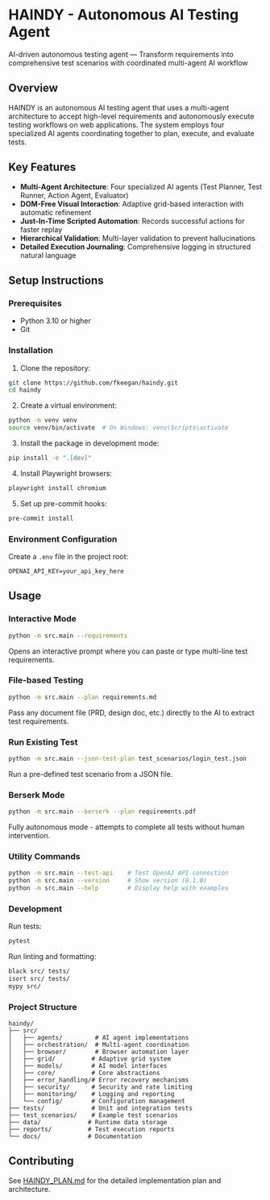 # HAINDY - Autonomous AI Testing Agent

AI-driven autonomous testing agent — Transform requirements into comprehensive test scenarios with coordinated multi-agent AI workflow

## Overview

HAINDY is an autonomous AI testing agent that uses a multi-agent architecture to accept high-level requirements and autonomously execute testing workflows on web applications. The system employs four specialized AI agents coordinating together to plan, execute, and evaluate tests.

## Key Features

- **Multi-Agent Architecture**: Four specialized AI agents (Test Planner, Test Runner, Action Agent, Evaluator)
- **DOM-Free Visual Interaction**: Adaptive grid-based interaction with automatic refinement
- **Just-In-Time Scripted Automation**: Records successful actions for faster replay
- **Hierarchical Validation**: Multi-layer validation to prevent hallucinations
- **Detailed Execution Journaling**: Comprehensive logging in structured natural language

## Setup Instructions

### Prerequisites

- Python 3.10 or higher
- Git

### Installation

1. Clone the repository:
```bash
git clone https://github.com/fkeegan/haindy.git
cd haindy
```

2. Create a virtual environment:
```bash
python -m venv venv
source venv/bin/activate  # On Windows: venv\Scripts\activate
```

3. Install the package in development mode:
```bash
pip install -e ".[dev]"
```

4. Install Playwright browsers:
```bash
playwright install chromium
```

5. Set up pre-commit hooks:
```bash
pre-commit install
```

### Environment Configuration

Create a `.env` file in the project root:
```env
OPENAI_API_KEY=your_api_key_here
```

## Usage

### Interactive Mode
```bash
python -m src.main --requirements
```
Opens an interactive prompt where you can paste or type multi-line test requirements.

### File-based Testing
```bash
python -m src.main --plan requirements.md
```
Pass any document file (PRD, design doc, etc.) directly to the AI to extract test requirements.

### Run Existing Test
```bash
python -m src.main --json-test-plan test_scenarios/login_test.json
```
Run a pre-defined test scenario from a JSON file.

### Berserk Mode
```bash
python -m src.main --berserk --plan requirements.pdf
```
Fully autonomous mode - attempts to complete all tests without human intervention.

### Utility Commands
```bash
python -m src.main --test-api    # Test OpenAI API connection
python -m src.main --version     # Show version (0.1.0)
python -m src.main --help        # Display help with examples
```

### Development

Run tests:
```bash
pytest
```

Run linting and formatting:
```bash
black src/ tests/
isort src/ tests/
mypy src/
```

### Project Structure

```
haindy/
├── src/
│   ├── agents/         # AI agent implementations
│   ├── orchestration/  # Multi-agent coordination
│   ├── browser/        # Browser automation layer
│   ├── grid/          # Adaptive grid system
│   ├── models/        # AI model interfaces
│   ├── core/          # Core abstractions
│   ├── error_handling/# Error recovery mechanisms
│   ├── security/      # Security and rate limiting
│   ├── monitoring/    # Logging and reporting
│   └── config/        # Configuration management
├── tests/             # Unit and integration tests
├── test_scenarios/    # Example test scenarios
├── data/             # Runtime data storage
├── reports/          # Test execution reports
└── docs/             # Documentation
```

## Contributing

See [HAINDY_PLAN.md](docs/HAINDY_PLAN.md) for the detailed implementation plan and architecture.